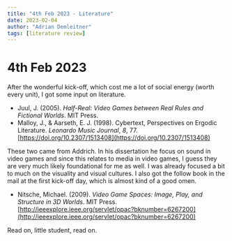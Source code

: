 ```yaml
---
title: "4th Feb 2023 - Literature"
date: 2023-02-04
author: "Adrian Demleitner"
tags: [literature review]
---
```

# 4th Feb 2023
After the wonderful kick-off, which cost me a lot of social energy (worth every unit), I got some input on literature. 

- Juul, J. (2005). _Half-Real: Video Games between Real Rules and Fictional Worlds_. MIT Press.
- Malloy, J., & Aarseth, E. J. (1998). Cybertext, Perspectives on Ergodic Literature. _Leonardo Music Journal_, _8_, 77. [https://doi.org/10.2307/1513408](https://doi.org/10.2307/1513408)

These two came from Addrich. In his dissertation he focus on sound in video games and since this relates to media in video games, I guess they are very much likely foundational for me as well. I was already focused a bit to much on the visuality and visual cultures. I also got the follow book in the mail at the first kick-off day, which is almost kind of a good omen.

- Nitsche, Michael. (2009). _Video Game Spaces: Image, Play, and Structure in 3D Worlds_. MIT Press. [http://ieeexplore.ieee.org/servlet/opac?bknumber=6267200](http://ieeexplore.ieee.org/servlet/opac?bknumber=6267200)

Read on, little student, read on.